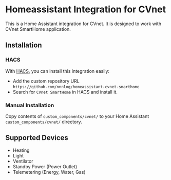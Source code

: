 # Homeassistant Integration for CVnet
This is a Home Assistant integration for CVnet. It is designed to work with CVnet SmartHome application.

## Installation
### HACS
With [HACS](https://github.com/hacs/integration), you can install this integration easily:
- Add the custom repository URL `https://github.com/nnnlog/homeassistant-cvnet-smarthome`
- Search for `CVnet SmartHome` in HACS and install it.

### Manual Installation
Copy contents of `custom_components/cvnet/` to your Home Assistant `custom_components/cvnet/` directory.

## Supported Devices
- Heating
- Light
- Ventilator
- Standby Power (Power Outlet)
- Telemetering (Energy, Water, Gas)
